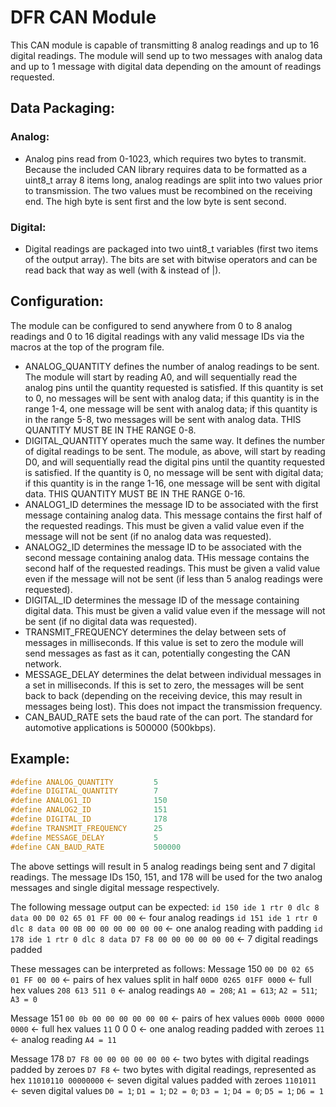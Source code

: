 # DFR CAN Module

This CAN module is capable of transmitting 8 analog readings and up to 16 digital 
readings. The module will send up to two messages with analog data and up to 1 message 
with digital data depending on the amount of readings requested.

## Data Packaging:

### Analog: 
- Analog pins read from 0-1023, which requires two bytes to transmit. Because the 
included CAN library requires data to be formatted as a uint8_t array 8 items long, analog 
readings are split into two values prior to transmission. The two values must be 
recombined on the receiving end. The high byte is sent first and the low byte is sent 
second.

### Digital: 
- Digital readings are packaged into two uint8_t variables (first two items of the 
output array). The bits are set with bitwise operators and can be read back that way as 
well (with & instead of |).

## Configuration:

The module can be configured to send anywhere from 0 to 8 analog readings and 0 to 16 
digital readings with any valid message IDs via the macros at the top of the program file.

- ANALOG_QUANTITY defines the number of analog readings to be sent. The module will start by 
reading A0, and will sequentially read the analog pins until the quantity requested is 
satisfied. If this quantity is set to 0, no messages will be sent with analog data; if 
this quantity is in the range 1-4, one message will be sent with analog data; if this 
quantity is in the range 5-8, two messages will be sent with analog data. THIS QUANTITY 
MUST BE IN THE RANGE 0-8.
- DIGITAL_QUANTITY operates much the same way. It defines the number of digital readings to 
be sent. The module, as above, will start by reading D0, and will sequentially read the 
digital pins until the quantity requested is satisfied. If the quantity is 0, no message 
will be sent with digital data; if this quantity is in the range 1-16, one message will be 
sent with digital data. THIS QUANTITY MUST BE IN THE RANGE 0-16.
- ANALOG1_ID determines the message ID to be associated with the first message containing 
analog data. This message contains the first half of the requested readings. This must be 
given a valid value even if the message will not be sent (if no analog data was requested).
- ANALOG2_ID determines the message ID to be associated with the second message containing 
analog data. THis message contains the second half of the requested readings. This must be 
given a valid value even if the message will not be sent (if less than 5 analog readings 
were requested).
- DIGITAL_ID determines the message ID of the message containing digital data. This must be 
given a valid value even if the message will not be sent (if no digital data was 
requested).
- TRANSMIT_FREQUENCY determines the delay between sets of messages in milliseconds. If this 
value is set to zero the module will send messages as fast as it can, potentially 
congesting the CAN network.
- MESSAGE_DELAY determines the delat between individual messages in a set in milliseconds. 
If this is set to zero, the messages will be sent back to back (depending on the receiving 
device, this may result in messages being lost). This does not impact the transmission 
frequency.
- CAN_BAUD_RATE sets the baud rate of the can port. The standard for automotive applications 
is 500000 (500kbps).

## Example:

```c++
#define ANALOG_QUANTITY         5
#define DIGITAL_QUANTITY        7
#define ANALOG1_ID              150
#define ANALOG2_ID              151
#define DIGITAL_ID              178
#define TRANSMIT_FREQUENCY      25
#define MESSAGE_DELAY           5
#define CAN_BAUD_RATE           500000
```

The above settings will result in 5 analog readings being sent and 7 digital readings. The 
message IDs 150, 151, and 178 will be used for the two analog messages and single digital 
message respectively.

The following message output can be expected:
`id 150 ide 1 rtr 0 dlc 8 data 00 D0 02 65 01 FF 00 00` <- four analog readings
`id 151 ide 1 rtr 0 dlc 8 data 00 0B 00 00 00 00 00 00` <- one analog reading with padding
`id 178 ide 1 rtr 0 dlc 8 data D7 F8 00 00 00 00 00 00` <- 7 digital readings padded

These messages can be interpreted as follows:
Message 150
`00 D0 02 65 01 FF 00 00` <- pairs of hex values split in half
`00D0 0265 01FF 0000` <- full hex values
`208 613 511 0` <- analog readings
`A0 = 208`; `A1 = 613`; `A2 = 511`; `A3 = 0`

Message 151
`00 0b 00 00 00 00 00 00` <- pairs of hex values
`000b 0000 0000 0000` <- full hex values
`11` 0 0 0 <- one analog reading padded with zeroes
`11` <- analog reading
`A4 = 11`

Message 178
`D7 F8 00 00 00 00 00 00` <- two bytes with digital readings padded by zeroes
`D7 F8` <- two bytes with digital readings, represented as hex
`11010110 00000000` <- seven digital values padded with zeroes
`1101011` <- seven digital values
`D0 = 1`; `D1 = 1`; `D2 = 0`; `D3 = 1`; `D4 = 0`; `D5 = 1`; `D6 = 1`
